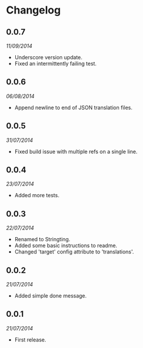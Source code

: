 # Changelog

## 0.0.7
_11/09/2014_

* Underscore version update.
* Fixed an intermittently failing test.

## 0.0.6
_06/08/2014_

* Append newline to end of JSON translation files.

## 0.0.5
_31/07/2014_

* Fixed build issue with multiple refs on a single line.

## 0.0.4
_23/07/2014_

* Added more tests.

## 0.0.3
_22/07/2014_

* Renamed to Stringting.
* Added some basic instructions to readme.
* Changed 'target' config attribute to 'translations'.

## 0.0.2
_21/07/2014_

* Added simple done message.

## 0.0.1
_21/07/2014_

* First release.
